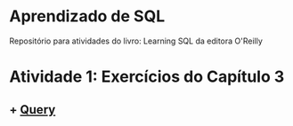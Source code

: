 # Aprendizado de SQL

Repositório para atividades do livro: Learning SQL da editora O'Reilly

# Atividade 1: Exercícios do Capítulo 3
## + [Query](https://github.com/rafaelpavan95/Learning_SQL/blob/main/Cap_3_Exercicios.sql)


